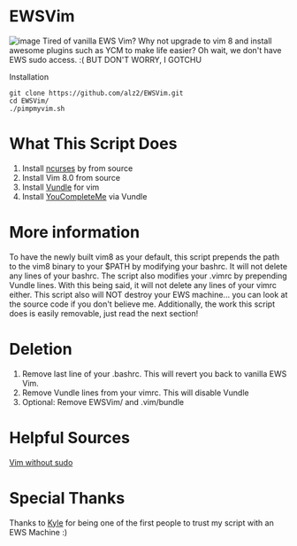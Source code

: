 # EWSVim
![image](https://user-images.githubusercontent.com/21376548/32794373-47e1d16a-c92e-11e7-9a02-69beabd0cb4e.png)
Tired of vanilla EWS Vim? Why not upgrade to vim 8 and install awesome plugins such as YCM to make life easier? Oh wait, we don't have EWS sudo access. :( BUT DON'T WORRY, I GOTCHU


Installation
```
git clone https://github.com/alz2/EWSVim.git
cd EWSVim/ 
./pimpmyvim.sh
```

# What This Script Does
1) Install [ncurses](https://www.gnu.org/software/ncurses/) by from source
2) Install Vim 8.0 from source
3) Install [Vundle](https://github.com/VundleVim/Vundle.vim) for vim
4) Install [YouCompleteMe](https://github.com/Valloric/YouCompleteMe) via Vundle

# More information
To have the newly built vim8 as your default, this script prepends the path to the vim8 binary to your $PATH by modifying your bashrc. It will not delete any lines of your bashrc. The script also modifies your .vimrc by prepending Vundle lines. With this being said, it will not delete any lines of your vimrc either. This script also will NOT destroy your EWS machine... you can look at the source code if you don't believe me. Additionally, the work this script does is easily removable, just read the next section!

# Deletion
1) Remove last line of your .bashrc. This will revert you back to vanilla EWS Vim. 
2) Remove Vundle lines from your vimrc. This will disable Vundle
3) Optional: Remove EWSVim/ and .vim/bundle


# Helpful Sources
[Vim without sudo](http://hep-comp.blogspot.com/2011/07/vim-install-no-root-privileges.html)

# Special Thanks
Thanks to [Kyle](https://github.com/patelkyle022) for being one of the first people to trust my script with an EWS Machine :)
